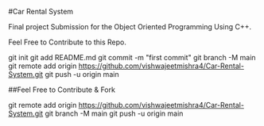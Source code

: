 #Car Rental System

Final project Submission for the Object Oriented Programming Using C++.

Feel Free to Contribute to this Repo.

git init
git add README.md
git commit -m "first commit"
git branch -M main
git remote add origin https://github.com/vishwajeetmishra4/Car-Rental-System.git
git push -u origin main

##Feel Free to Contribute & Fork

git remote add origin https://github.com/vishwajeetmishra4/Car-Rental-System.git
git branch -M main
git push -u origin main

